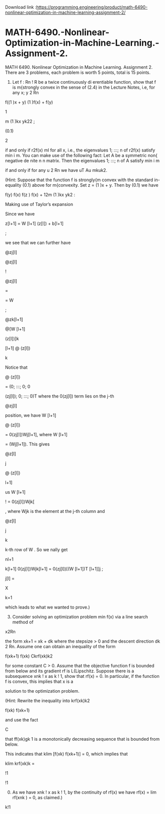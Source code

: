 Download link :https://programming.engineering/product/math-6490-nonlinear-optimization-in-machine-learning-assignment-2/

# MATH-6490.-Nonlinear-Optimization-in-Machine-Learning.-Assignment-2.
MATH 6490. Nonlinear Optimization in Machine Learning. Assignment 2.
There are 3 problems, each problem is worth 5 points, total is 15 points.

1. Let f : Rn ! R be a twice continuously di erentiable function, show that f is m{strongly convex in the sense of (2.4) in the Lecture Notes, i.e, for any x; y 2 Rn

f((1 )x + y) (1 )f(x) + f(y)

1

m (1 )kx yk22 ;

(0.1)

2

if and only if r2f(x) mI for all x, i.e., the eigenvalues 1; :::; n of r2f(x) satisfy min i m. You can make use of the following fact: Let A be a symmetric non{ negative de nite n n matrix. Then the eigenvalues 1; :::; n of A satisfy min i m

if and only if for any u 2 Rn we have uT Au mkuk2.

(Hint: Suppose that the function f is strongly{m convex with the standard in-equality (0.1) above for m{convexity. Set z = (1 )x + y. Then by (0.1) we have

f(y) f(x) f(z ) f(x) + 12m (1 )kx yk2 :

Making use of Taylor’s expansion


Since we have

z[l+1] = W [l+1] (z[l]) + b[l+1]

;

we see that we can further have

@zj[l]

@zj[l]

!

@zj[l]

=

= W

;

@zk[l+1]

@[W [l+1]

(z[l])]k

[l+1] @ (z[l])

k

Notice that

@ (z[l])

= (0; :::; 0; 0

(zj[l]); 0; :::; 0)T where the 0(zj[l]) term lies on the j-th

@zj[l]

position, we have W [l+1]

@ (z[l])

= 0(zj[l])Wj[l+1], where W [l+1]

= (Wj[l+1]). This gives

@z[l]

j

@ (z[l])

l+1]

us W [l+1]

! = 0(zj[l])Wjk[

, where Wjk is the element at the j-th column and

@z[l]

j

k

k-th row of W . So we nally get

nl+1

k[l+1] 0(zj[l])Wjk[l+1] = 0(zj[l])[(W [l+1])T [l+1]]j ;

j[l] =

X

k=1

which leads to what we wanted to prove.)

3. Consider solving an optimization problem min f(x) via a line search method of

x2Rn

the form xk+1 = xk + dk where the stepsize > 0 and the descent direction dk 2 Rn. Assume one can obtain an inequality of the form

f(xk+1) f(xk) Ckrf(xk)k2

for some constant C > 0. Assume that the objective function f is bounded from below and its gradient rf is L{Lipschitz. Suppose there is a subsequence xnk ! x as k ! 1, show that rf(x) = 0. In particular, if the function f is convex, this implies that x is a

solution to the optimization problem.

(Hint: Rewrite the inequality into krf(xk)k2

f(xk) f(xk+1)

and use the fact

C

that ff(xk)gk 1 is a monotonically decreasing sequence that is bounded from below.

This indicates that klim [f(xk) f(xk+1)] = 0, which implies that

klim krf(xk)k =

!1

!1

0. As we have xnk ! x as k ! 1, by the continuity of rf(x) we have rf(x) = lim rf(xnk ) = 0, as claimed.)

k!1
